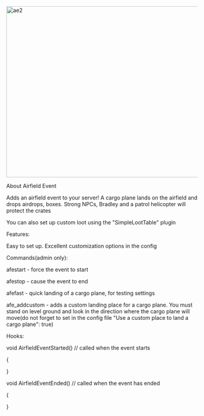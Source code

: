 <img width="800" height="450" alt="ae2" src="https://github.com/user-attachments/assets/f87c188f-bb6e-4427-bbf6-068756d7010c" />

About Airfield Event

Adds an airfield event to your server! A cargo plane lands on the airfield and drops airdrops, boxes. Strong NPCs, Bradley and a patrol helicopter will protect the crates

You can also set up custom loot using the "SimpleLootTable" plugin


Features:

Easy to set up. Excellent customization options in the config

Commands(admin only):

afestart -  force the event to start

afestop - cause the event to end

afefast -  quick landing of a cargo plane, for testing settings

afe_addcustom -  adds a custom landing place for a cargo plane. You must stand on level ground and look in the direction where the cargo plane will move(do not forget to set in the config file "Use a custom place to land a cargo plane": true)

Hooks:

 

void AirfieldEventStarted() // called when the event starts

{

}

void AirfieldEventEnded() // called when the event has ended

{

} 

